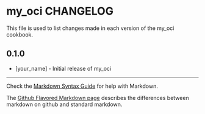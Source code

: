 # my_oci CHANGELOG

This file is used to list changes made in each version of the my_oci cookbook.

## 0.1.0
- [your_name] - Initial release of my_oci

- - -
Check the [Markdown Syntax Guide](http://daringfireball.net/projects/markdown/syntax) for help with Markdown.

The [Github Flavored Markdown page](http://github.github.com/github-flavored-markdown/) describes the differences between markdown on github and standard markdown.
